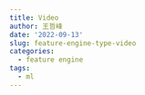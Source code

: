 ```yaml
---
title: Video
author: 王哲峰
date: '2022-09-13'
slug: feature-engine-type-video
categories:
  - feature engine
tags:
  - ml
---
```

